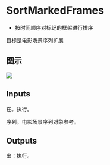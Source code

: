 # SortMarkedFrames

  * 按时间顺序对标记的框架进行排序





目标是电影场景序列扩展

## 图示

![]($-20221218-20554579.png)

## Inputs

在。执行。

序列。电影场景序列对象参考。  

## Outputs

出：执行。
